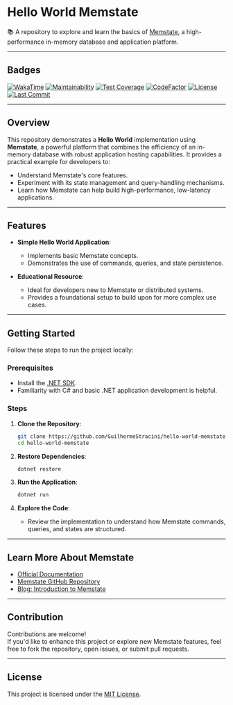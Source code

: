 # Hello World Memstate

📚 A repository to explore and learn the basics of [Memstate](https://memstate.io/), a high-performance in-memory database and application platform.

---

## Badges

[![WakaTime](https://wakatime.com/badge/github/GuilhermeStracini/hello-world-memstate.svg)](https://wakatime.com/badge/github/GuilhermeStracini/hello-world-memstate)
[![Maintainability](https://api.codeclimate.com/v1/badges/a5036e726d1b5590a36c/maintainability)](https://codeclimate.com/github/GuilhermeStracini/hello-world-memstate/maintainability)
[![Test Coverage](https://api.codeclimate.com/v1/badges/a5036e726d1b5590a36c/test_coverage)](https://codeclimate.com/github/GuilhermeStracini/hello-world-memstate/test_coverage)
[![CodeFactor](https://www.codefactor.io/repository/github/GuilhermeStracini/hello-world-memstate/badge)](https://www.codefactor.io/repository/github/GuilhermeStracini/hello-world-memstate)
[![License](https://img.shields.io/github/license/GuilhermeStracini/hello-world-memstate)](https://github.com/GuilhermeStracini/hello-world-memstate)
[![Last Commit](https://img.shields.io/github/last-commit/GuilhermeStracini/hello-world-memstate)](https://github.com/GuilhermeStracini/hello-world-memstate)

---

## Overview

This repository demonstrates a **Hello World** implementation using **Memstate**, a powerful platform that combines the efficiency of an in-memory database with robust application hosting capabilities. It provides a practical example for developers to:

- Understand Memstate's core features.
- Experiment with its state management and query-handling mechanisms.
- Learn how Memstate can help build high-performance, low-latency applications.

---

## Features

- **Simple Hello World Application**:
  - Implements basic Memstate concepts.
  - Demonstrates the use of commands, queries, and state persistence.

- **Educational Resource**:
  - Ideal for developers new to Memstate or distributed systems.
  - Provides a foundational setup to build upon for more complex use cases.

---

## Getting Started

Follow these steps to run the project locally:

### Prerequisites

- Install the [.NET SDK](https://dotnet.microsoft.com/download).
- Familiarity with C# and basic .NET application development is helpful.

### Steps

1. **Clone the Repository**:
   ```bash
   git clone https://github.com/GuilhermeStracini/hello-world-memstate.git
   cd hello-world-memstate
   ```

2. **Restore Dependencies**:
   ```bash
   dotnet restore
   ```

3. **Run the Application**:
   ```bash
   dotnet run
   ```

4. **Explore the Code**:
   - Review the implementation to understand how Memstate commands, queries, and states are structured.

---

## Learn More About Memstate

- [Official Documentation](https://memstate.io/docs)
- [Memstate GitHub Repository](https://github.com/Memstate/memstate)
- [Blog: Introduction to Memstate](https://memstate.io/blog/)

---

## Contribution

Contributions are welcome!  
If you'd like to enhance this project or explore new Memstate features, feel free to fork the repository, open issues, or submit pull requests.

---

## License

This project is licensed under the [MIT License](LICENSE).
